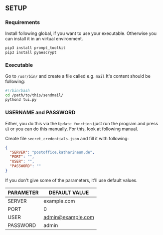 ## SETUP

### Requirements

Install following global, if you want to use your executable.
Otherwise you can install it in an virtual environment.

```bash
pip3 install prompt_toolkit
pip3 install pyaescrypt
```

### Executable

Go to `/usr/bin/` and create a file called e.g. `mail`
It's content should be following:

```bash
#!/bin/bash
cd /path/to/this/sendmail/
python3 tui.py
```

### USERNAME and PASSWORD
Either, you do this via the `Update function` (just run the program and press `u`)
or you can do this manually. For this, look at following manual.

Create file `secret_credentials.json` and fill it with following:

```json
{ 
  "SERVER": "postoffice.katharineum.de",
  "PORT": "",
  "USER": "",
  "PASSWORD": ""
}
```

If you don't give some of the parameters, it'll use default values.

| PARAMETER | DEFAULT VALUE     |
|-----------|-------------------|
| SERVER    | example.com       |
| PORT      | 0                 |
| USER      | admin@example.com |
| PASSWORD  | admin             |